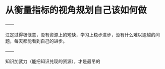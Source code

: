 # 从衡量指标的视角规划自己该如何做

——

江定过得极惬意，没有资源上的短缺，学习上稳步进步，没有什么难以逾越的问题，每天都能看到自己的进步。

——

知识加武力（能把知识兑现的资源），才是最吊的